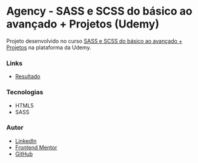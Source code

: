 # Agency - SASS e SCSS do básico ao avançado + Projetos (Udemy)

Projeto desenvolvido no curso [SASS e SCSS do básico ao avançado + Projetos](https://www.udemy.com/course/sass-e-scss-do-basico-ao-avancado-projetos/) na plataforma da Udemy.  

### Links
- [Resultado](https://carinecasagrande.github.io/agencySASS/)

### Tecnologias
- HTML5
- SASS

### Autor
- [LinkedIn](https://www.linkedin.com/in/carinecasagrande/)
- [Frontend Mentor](https://www.frontendmentor.io/profile/carinecasagrande)
- [GitHub](https://github.com/carinecasagrande)
